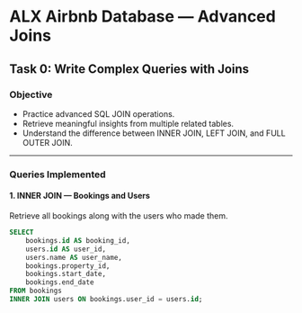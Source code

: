 # ALX Airbnb Database — Advanced Joins

## Task 0: Write Complex Queries with Joins

### Objective
- Practice advanced SQL JOIN operations.
- Retrieve meaningful insights from multiple related tables.
- Understand the difference between INNER JOIN, LEFT JOIN, and FULL OUTER JOIN.

---

### Queries Implemented

#### 1. INNER JOIN — Bookings and Users
Retrieve all bookings along with the users who made them.

```sql
SELECT 
    bookings.id AS booking_id,
    users.id AS user_id,
    users.name AS user_name,
    bookings.property_id,
    bookings.start_date,
    bookings.end_date
FROM bookings
INNER JOIN users ON bookings.user_id = users.id;
